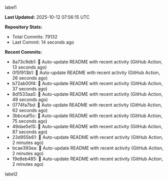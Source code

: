 
label1 
<!-- ACTIVITY_START -->
**Last Updated:** 2025-10-12 07:56:15 UTC

**Repository Stats:**
- Total Commits: 79132
- Last Commit: 14 seconds ago

**Recent Commits:**
- 8a73c9db1: 🤖 Auto-update README with recent activity (GitHub Action, 13 seconds ago)
- 0f5f913b1: 🤖 Auto-update README with recent activity (GitHub Action, 26 seconds ago)
- b72ab00f4: 🤖 Auto-update README with recent activity (GitHub Action, 37 seconds ago)
- 8d1533aa5: 🤖 Auto-update README with recent activity (GitHub Action, 49 seconds ago)
- 0774fa7bd: 🤖 Auto-update README with recent activity (GitHub Action, 62 seconds ago)
- 3bbceaf5c: 🤖 Auto-update README with recent activity (GitHub Action, 75 seconds ago)
- 49dae5e15: 🤖 Auto-update README with recent activity (GitHub Action, 87 seconds ago)
- 23d955b61: 🤖 Auto-update README with recent activity (GitHub Action, 2 minutes ago)
- bcae393ea: 🤖 Auto-update README with recent activity (GitHub Action, 2 minutes ago)
- 19e8eb485: 🤖 Auto-update README with recent activity (GitHub Action, 2 minutes ago)
<!-- ACTIVITY_END -->

label2

